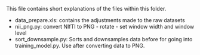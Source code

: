 This file contains short explanations of the files within this folder.

* data_prepare.xls: contains the adjustments made to the raw datasets
* nii_png.py: convert NIfTI to PNG - rotate - set window width and window level
* sort_downsample.py: Sorts and downsamples data before for going into training_model.py. Use after converting data to PNG.
